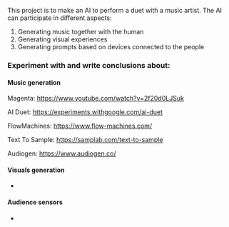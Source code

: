 This project is to make an AI to perform a duet with a music artist. The AI can participate in different aspects:

1. Generating music together with the human
2. Generating visual experiences
3. Generating prompts based on devices connected to the people
   

### Experiment with and write conclusions about:

#### Music generation

Magenta: https://www.youtube.com/watch?v=2f20d0LJSuk

AI Duet: https://experiments.withgoogle.com/ai-duet

FlowMachines: https://www.flow-machines.com/

Text To Sample: https://samplab.com/text-to-sample

Audiogen: https://www.audiogen.co/

#### Visuals generation

-

#### Audience sensors

-
